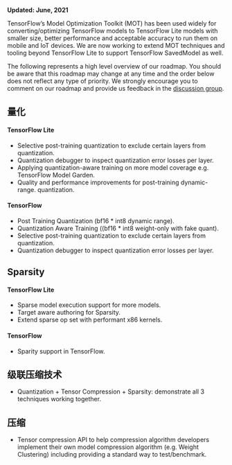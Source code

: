**Updated: June, 2021**

TensorFlow’s Model Optimization Toolkit (MOT) has been used widely for converting/optimizing TensorFlow models to TensorFlow Lite models with smaller size, better performance and acceptable accuracy to run them on mobile and IoT devices. We are now working to extend MOT techniques and tooling beyond TensorFlow Lite to support TensorFlow SavedModel as well.

The following represents a high level overview of our roadmap. You should be aware that this roadmap may change at any time and the order below does not reflect any type of priority. We strongly encourage you to comment on our roadmap and provide us feedback in the [discussion group](https://groups.google.com/a/tensorflow.org/g/tflite).

## 量化

#### TensorFlow Lite

- Selective post-training quantization to exclude certain layers from quantization.
- Quantization debugger to inspect quantization error losses per layer.
- Applying quantization-aware training on more model coverage e.g. TensorFlow Model Garden.
- Quality and performance improvements for post-training dynamic-range. quantization.

#### TensorFlow

- Post Training Quantization (bf16 * int8 dynamic range).
- Quantization Aware Training ((bf16 * int8 weight-only with fake quant).
- Selective post-training quantization to exclude certain layers from quantization.
- Quantization debugger to inspect quantization error losses per layer.

## Sparsity

#### TensorFlow Lite

- Sparse model execution support for more models.
- Target aware authoring for Sparsity.
- Extend sparse op set with performant x86 kernels.

#### TensorFlow

- Sparity support in TensorFlow.

## 级联压缩技术

- Quantization + Tensor Compression + Sparsity: demonstrate all 3 techniques working together.

## 压缩

- Tensor compression API to help compression algorithm developers implement their own model compression algorithm (e.g. Weight Clustering) including providing a standard way to test/benchmark.
